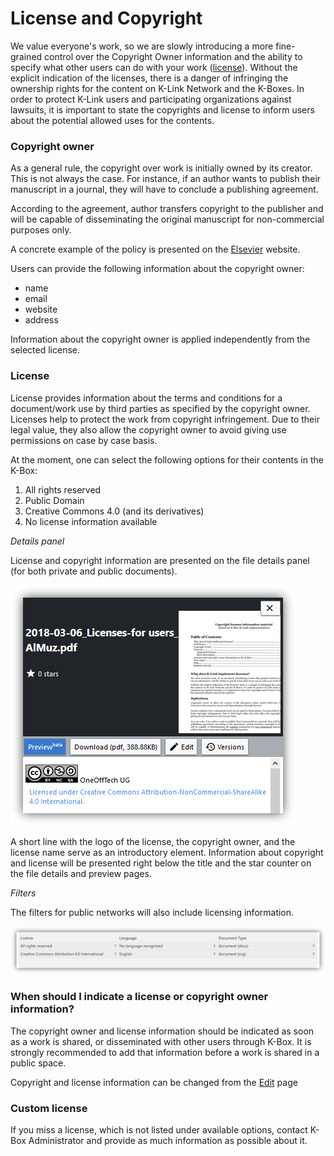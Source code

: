 # License and Copyright

We value everyone's work, so we are slowly introducing a more fine-grained control over the Copyright Owner information and the ability to specify what other users can do with your work ([license](#license)).
Without the explicit indication of the licenses, there is a danger of infringing the ownership rights for the content on K-Link Network and the K-Boxes. In order to protect K-Link users and participating organizations against lawsuits, it is important to state the copyrights and license to inform users about the potential allowed uses for the contents. 

### Copyright owner

As a general rule, the copyright over work is initially owned by its creator. This is not always the case. For instance, if an author wants to publish their manuscript in a journal, they will have to conclude a publishing agreement. 

According to the agreement, author transfers copyright to the publisher and will be capable of disseminating the original manuscript for non-commercial purposes only.

A concrete example of the policy is presented on the [Elsevier](https://www.elsevier.com/about/our-business/policies/copyright) website.

Users can provide the following information about the copyright owner:

* name
* email
* website
* address

Information about the copyright owner is applied independently from the selected license. 

### <a id="license"></a>License

License provides information about the terms and conditions for a document/work use by third parties as specified by the copyright owner. Licenses help to protect the work from copyright infringement. Due to their legal value, they also allow the copyright owner to avoid giving use permissions on case by case basis.

At the moment, one can select the following options for their contents in the K-Box:

1. All rights reserved
2. Public Domain
3. Creative Commons 4.0 (and its derivatives)
4. No license information available

_Details panel_

License and copyright information are presented on the file details panel (for both private and public documents).

![license](../img/doc-details-license.PNG)

A short line with the logo of the license, the copyright owner, and the license name serve as an introductory element.
Information about copyright and license will be presented right below the title and the star counter on the file details and preview pages. 

_Filters_

The filters for public networks will also include licensing information.

![Filters](../img/license-filters.png)

### When should I indicate a license or copyright owner information?

The copyright owner and license information should be indicated as soon as a work is shared, or disseminated with other users through K-Box. It is strongly recommended to add that information before a work is shared in a public space.

Copyright and license information can be changed from the [Edit](./upload-edit.md#edit-meta-data) page

### Custom license

If you miss a license, which is not listed under available options, contact K-Box Administrator and provide as much information as possible about it.          
